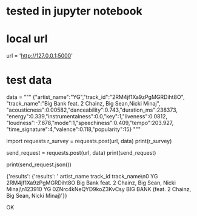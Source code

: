 
# tested in jupyter notebook

# local url
url = 'http://127.0.0.1:5000'

# test data
data = """
{"artist_name":"YG","track_id":"2RM4jf1Xa9zPgMGRDiht8O",
"track_name":"Big Bank feat. 2 Chainz, Big Sean,Nicki Minaj",
"acousticness":0.00582,"danceability":0.743,"duration_ms":238373,
"energy":0.339,"instrumentalness":0.0,"key":1,"liveness":0.0812,
"loudness":-7.678,"mode":1,"speechiness":0.409,"tempo":203.927,
"time_signature":4,"valence":0.118,"popularity":15}
"""

import requests 
r_survey = requests.post(url, data)
print(r_survey)


send_request = requests.post(url, data)
print(send_request)

print(send_request.json())

{'results': {'results': '       artist_name                track_id                                        track_name\n0               YG  2RM4jf1Xa9zPgMGRDiht8O    Big Bank feat. 2 Chainz, Big Sean, Nicki Minaj\n123910          YG  0ZNrc4kNeQYD9koZ3KvCsy  BIG BANK (feat. 2 Chainz, Big Sean, Nicki Minaj)'}}


OK
